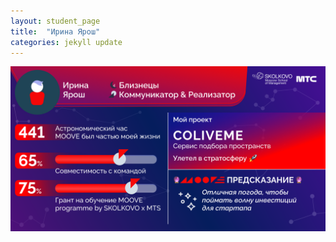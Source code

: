 ```yaml
---
layout: student_page
title:  "Ирина Ярош"
categories: jekyll update
---
```

<img class="img-fluid" src="/img/posts/Ирина Ярош.png" alt="moove-2">
